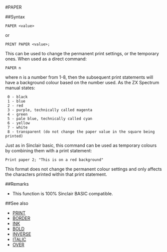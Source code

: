 #PAPER

##Syntax
```
PAPER <value>
```

or

```
PRINT PAPER <value>;
```
This can be used to change the permanent print settings, or the temporary ones. When used as a direct command:

```
PAPER n
```

where n is a number from 1-8, then the subsequent print statements will have a background colour based on
the number used. As the ZX Spectrum manual states:
```
 0 - black
 1 - blue
 2 - red
 3 - purple, technically called magenta
 4 - green
 5 - pale blue, technically called cyan
 6 - yellow
 7 - white
 8 - transparent (do not change the paper value in the square being printed)
```

Just as in Sinclair basic, this command can be used as temporary colours by combining them with a print statement:

```
Print paper 2; "This is on a red background"
```
 
This format does not change the permanent colour settings and only affects the characters printed within
that print statement.

##Remarks
* This function is 100% Sinclair BASIC compatible.

##See also
* [PRINT](print.md)
* [BORDER](border.md)
* [INK](ink.md)
* [BOLD](bold.md)
* [INVERSE](inverse.md)
* [ITALIC](italic.md)
* [OVER](over.md)
